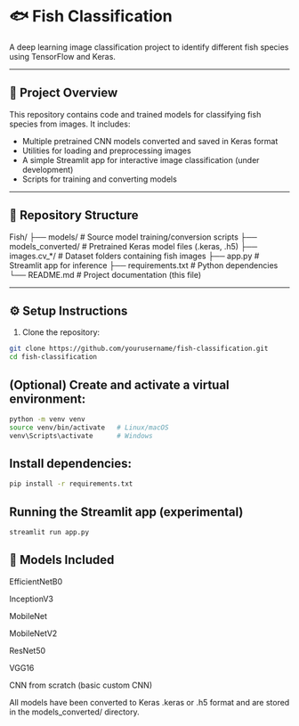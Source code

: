 # 🐟 Fish Classification

A deep learning image classification project to identify different fish species using TensorFlow and Keras.

---

## 🚀 Project Overview

This repository contains code and trained models for classifying fish species from images. It includes:

- Multiple pretrained CNN models converted and saved in Keras format
- Utilities for loading and preprocessing images
- A simple Streamlit app for interactive image classification (under development)
- Scripts for training and converting models

---

## 📁 Repository Structure

Fish/
├── models/ # Source model training/conversion scripts
├── models_converted/ # Pretrained Keras model files (.keras, .h5)
├── images.cv_*/ # Dataset folders containing fish images
├── app.py # Streamlit app for inference
├── requirements.txt # Python dependencies
└── README.md # Project documentation (this file)


---

## ⚙️ Setup Instructions

1. Clone the repository:

```bash
git clone https://github.com/yourusername/fish-classification.git
cd fish-classification
```
## (Optional) Create and activate a virtual environment:

```bash
python -m venv venv
source venv/bin/activate   # Linux/macOS
venv\Scripts\activate      # Windows
```

## Install dependencies:

```bash
pip install -r requirements.txt
```
## Running the Streamlit app (experimental)

```bash
streamlit run app.py
```

## 🐠 Models Included
EfficientNetB0

InceptionV3

MobileNet

MobileNetV2

ResNet50

VGG16

CNN from scratch (basic custom CNN)

All models have been converted to Keras .keras or .h5 format and are stored in the models_converted/ directory.
